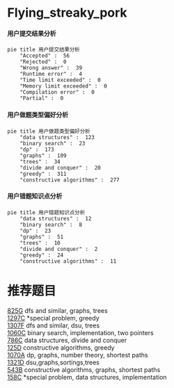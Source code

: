 # Flying_streaky_pork

<!-- tabs:start -->



#### **用户提交结果分析**

```mermaid
pie title 用户提交结果分析
    "Accepted" :  56
    "Rejected" :  0
    "Wrong answer" :  39
    "Runtime error" :  4
    "Time limit exceeded" :  0
    "Memory limit exceeded" :  0
    "Compilation error" :  0
    "Partial" :  0
```

#### **用户做题类型偏好分析**

```mermaid
pie title 用户做题类型偏好分析
    "data structures" :  123
    "binary search" :  23
    "dp" :  173
    "graphs" :  109
    "trees" :  34
    "divide and conquer" :  20
    "greedy" :  311
    "constructive algorithms" :  277
```
#### **用户错题知识点分析**

```mermaid
pie title 用户错题知识点分析
    "data structures" :  12
    "binary search" :  8
    "dp" :  23
    "graphs" :  51
    "trees" :  10
    "divide and conquer" :  2
    "greedy" :  24
    "constructive algorithms" :  11
```



<!-- tabs:end -->
# 推荐题目
[825G](https://codeforces.com/contest/825/problem/G)		dfs and similar,
                        graphs,
                        trees		  
[1297C](https://codeforces.com/contest/1297/problem/C)		*special problem,
                        greedy		  
[1307F](https://codeforces.com/contest/1307/problem/F)		dfs and similar,
                        dsu,
                        trees		  
[1060C](https://codeforces.com/contest/1060/problem/C)		binary search,
                        implementation,
                        two pointers		  
[786C](https://codeforces.com/contest/786/problem/C)		data structures,
                        divide and conquer		  
[125D](https://codeforces.com/contest/125/problem/D)		constructive algorithms,
                        greedy		  
[1070A](https://codeforces.com/contest/1070/problem/A)		dp,
                        graphs,
                        number theory,
                        shortest paths		  
[1321D](https://codeforces.com/contest/1321/problem/D)		dsu,graphs,sortings,trees		  
[543B](https://codeforces.com/contest/543/problem/B)		constructive algorithms,
                        graphs,
                        shortest paths		  
[158C](https://codeforces.com/contest/158/problem/C)		*special problem,
                        data structures,
                        implementation		  
